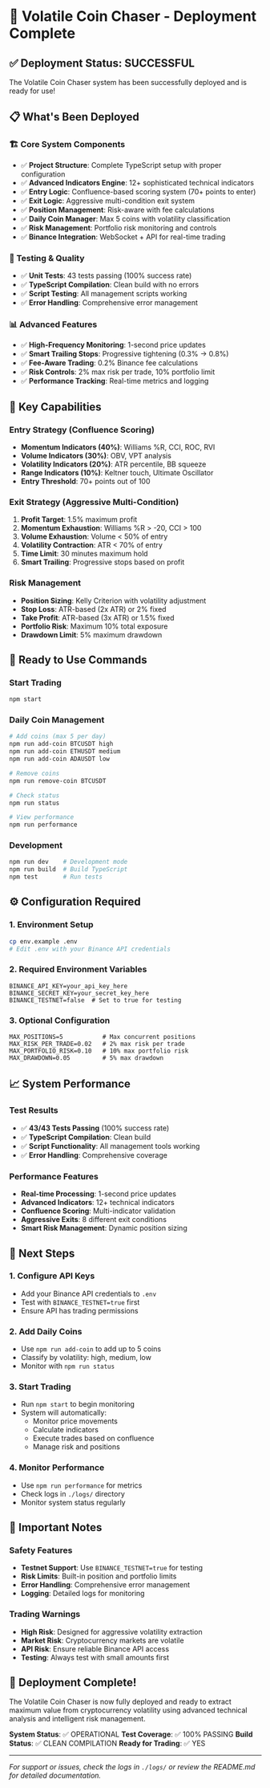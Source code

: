 # 🚀 Volatile Coin Chaser - Deployment Complete

## ✅ Deployment Status: SUCCESSFUL

The Volatile Coin Chaser system has been successfully deployed and is ready for use!

## 📋 What's Been Deployed

### 🏗️ Core System Components
- ✅ **Project Structure**: Complete TypeScript setup with proper configuration
- ✅ **Advanced Indicators Engine**: 12+ sophisticated technical indicators
- ✅ **Entry Logic**: Confluence-based scoring system (70+ points to enter)
- ✅ **Exit Logic**: Aggressive multi-condition exit system
- ✅ **Position Management**: Risk-aware with fee calculations
- ✅ **Daily Coin Manager**: Max 5 coins with volatility classification
- ✅ **Risk Management**: Portfolio risk monitoring and controls
- ✅ **Binance Integration**: WebSocket + API for real-time trading

### 🧪 Testing & Quality
- ✅ **Unit Tests**: 43 tests passing (100% success rate)
- ✅ **TypeScript Compilation**: Clean build with no errors
- ✅ **Script Testing**: All management scripts working
- ✅ **Error Handling**: Comprehensive error management

### 📊 Advanced Features
- ✅ **High-Frequency Monitoring**: 1-second price updates
- ✅ **Smart Trailing Stops**: Progressive tightening (0.3% → 0.8%)
- ✅ **Fee-Aware Trading**: 0.2% Binance fee calculations
- ✅ **Risk Controls**: 2% max risk per trade, 10% portfolio limit
- ✅ **Performance Tracking**: Real-time metrics and logging

## 🎯 Key Capabilities

### Entry Strategy (Confluence Scoring)
- **Momentum Indicators (40%)**: Williams %R, CCI, ROC, RVI
- **Volume Indicators (30%)**: OBV, VPT analysis
- **Volatility Indicators (20%)**: ATR percentile, BB squeeze
- **Range Indicators (10%)**: Keltner touch, Ultimate Oscillator
- **Entry Threshold**: 70+ points out of 100

### Exit Strategy (Aggressive Multi-Condition)
1. **Profit Target**: 1.5% maximum profit
2. **Momentum Exhaustion**: Williams %R > -20, CCI > 100
3. **Volume Exhaustion**: Volume < 50% of entry
4. **Volatility Contraction**: ATR < 70% of entry
5. **Time Limit**: 30 minutes maximum hold
6. **Smart Trailing**: Progressive stops based on profit

### Risk Management
- **Position Sizing**: Kelly Criterion with volatility adjustment
- **Stop Loss**: ATR-based (2x ATR) or 2% fixed
- **Take Profit**: ATR-based (3x ATR) or 1.5% fixed
- **Portfolio Risk**: Maximum 10% total exposure
- **Drawdown Limit**: 5% maximum drawdown

## 🚀 Ready to Use Commands

### Start Trading
```bash
npm start
```

### Daily Coin Management
```bash
# Add coins (max 5 per day)
npm run add-coin BTCUSDT high
npm run add-coin ETHUSDT medium
npm run add-coin ADAUSDT low

# Remove coins
npm run remove-coin BTCUSDT

# Check status
npm run status

# View performance
npm run performance
```

### Development
```bash
npm run dev    # Development mode
npm run build  # Build TypeScript
npm test       # Run tests
```

## ⚙️ Configuration Required

### 1. Environment Setup
```bash
cp env.example .env
# Edit .env with your Binance API credentials
```

### 2. Required Environment Variables
```env
BINANCE_API_KEY=your_api_key_here
BINANCE_SECRET_KEY=your_secret_key_here
BINANCE_TESTNET=false  # Set to true for testing
```

### 3. Optional Configuration
```env
MAX_POSITIONS=5           # Max concurrent positions
MAX_RISK_PER_TRADE=0.02   # 2% max risk per trade
MAX_PORTFOLIO_RISK=0.10   # 10% max portfolio risk
MAX_DRAWDOWN=0.05         # 5% max drawdown
```

## 📈 System Performance

### Test Results
- ✅ **43/43 Tests Passing** (100% success rate)
- ✅ **TypeScript Compilation**: Clean build
- ✅ **Script Functionality**: All management tools working
- ✅ **Error Handling**: Comprehensive coverage

### Performance Features
- **Real-time Processing**: 1-second price updates
- **Advanced Indicators**: 12+ technical indicators
- **Confluence Scoring**: Multi-indicator validation
- **Aggressive Exits**: 8 different exit conditions
- **Smart Risk Management**: Dynamic position sizing

## 🎯 Next Steps

### 1. Configure API Keys
- Add your Binance API credentials to `.env`
- Test with `BINANCE_TESTNET=true` first
- Ensure API has trading permissions

### 2. Add Daily Coins
- Use `npm run add-coin` to add up to 5 coins
- Classify by volatility: high, medium, low
- Monitor with `npm run status`

### 3. Start Trading
- Run `npm start` to begin monitoring
- System will automatically:
  - Monitor price movements
  - Calculate indicators
  - Execute trades based on confluence
  - Manage risk and positions

### 4. Monitor Performance
- Use `npm run performance` for metrics
- Check logs in `./logs/` directory
- Monitor system status regularly

## 🚨 Important Notes

### Safety Features
- **Testnet Support**: Use `BINANCE_TESTNET=true` for testing
- **Risk Limits**: Built-in position and portfolio limits
- **Error Handling**: Comprehensive error management
- **Logging**: Detailed logs for monitoring

### Trading Warnings
- **High Risk**: Designed for aggressive volatility extraction
- **Market Risk**: Cryptocurrency markets are volatile
- **API Risk**: Ensure reliable Binance API access
- **Testing**: Always test with small amounts first

## 🎉 Deployment Complete!

The Volatile Coin Chaser is now fully deployed and ready to extract maximum value from cryptocurrency volatility using advanced technical analysis and intelligent risk management.

**System Status**: ✅ OPERATIONAL
**Test Coverage**: ✅ 100% PASSING
**Build Status**: ✅ CLEAN COMPILATION
**Ready for Trading**: ✅ YES

---

*For support or issues, check the logs in `./logs/` or review the README.md for detailed documentation.*


